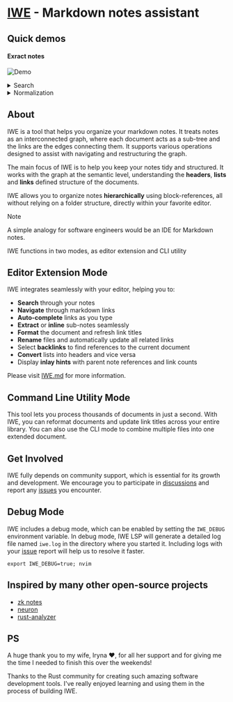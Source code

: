 # [IWE](https://iwe.md) - Markdown notes assistant

## Quick demos

#### Exract notes

![Demo](https://iwe.md/images/extract.gif)

<details>
<summary>Search</summary>

![Demo](https://iwe.md/images/search.gif)

</details>

<details>
<summary>Normalization</summary>

![Demo](https://iwe.md/images/normalization.gif)

</details>

## About

IWE is a tool that helps you organize your markdown notes. It treats notes as an interconnected graph, where each document acts as a sub-tree and the links are the edges connecting them. It supports various operations designed to assist with navigating and restructuring the graph.

The main focus of IWE is to help you keep your notes tidy and structured. It works with the graph at the semantic level, understanding the **headers**, **lists** and **links** defined structure of the documents.

IWE allows you to organize notes **hierarchically** using block-references, all without relying on a folder structure, directly within your favorite editor.

> [!NOTE]
>
> A simple analogy for software engineers would be an IDE for Markdown notes.

IWE functions in two modes, as editor extension and CLI utility

## Editor Extension Mode

IWE integrates seamlessly with your editor, helping you to:

- **Search** through your notes
- **Navigate** through markdown links
- **Auto-complete** links as you type
- **Extract** or **inline** sub-notes seamlessly
- **Format** the document and refresh link titles
- **Rename** files and automatically update all related links
- Select **backlinks** to find references to the current document
- **Convert** lists into headers and vice versa
- Display **inlay hints** with parent note references and link counts

Please visit [IWE.md](https://iwe.md) for more information.

## Command Line Utility Mode

This tool lets you process thousands of documents in just a second. With IWE, you can reformat documents and update link titles across your entire library. You can also use the CLI mode to combine multiple files into one extended document.

## Get Involved

IWE fully depends on community support, which is essential for its growth and development. We encourage you to participate in [discussions](https://github.com/iwe-org/iwe/discussions) and report any [issues](https://github.com/iwe-org/iwe/issues) you encounter.

## Debug Mode

IWE includes a debug mode, which can be enabled by setting the `IWE_DEBUG` environment variable. In debug mode, IWE LSP will generate a detailed log file named `iwe.log` in the directory where you started it. Including logs with your [issue](https://github.com/iwe-org/iwe/issues) report will help us to resolve it faster.

```
export IWE_DEBUG=true; nvim
```

## Inspired by many other open-source projects

- [zk notes](https://github.com/zk-org/zk)
- [neuron](https://github.com/srid/neuron)
- [rust-analyzer](https://rust-analyzer.github.io)

## PS

A huge thank you to my wife, Iryna ❤️, for all her support and for giving me the time I needed to finish this over the weekends!

Thanks to the Rust community for creating such amazing software development tools. I've really enjoyed learning and using them in the process of building IWE.
